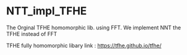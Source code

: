 # NTT_impl_TFHE
The Orginal TFHE homomorphic lib. using FFT. We implement NNT the TFHE instead of FFT

TFHE fully homomorphic libary link : https://tfhe.github.io/tfhe/
